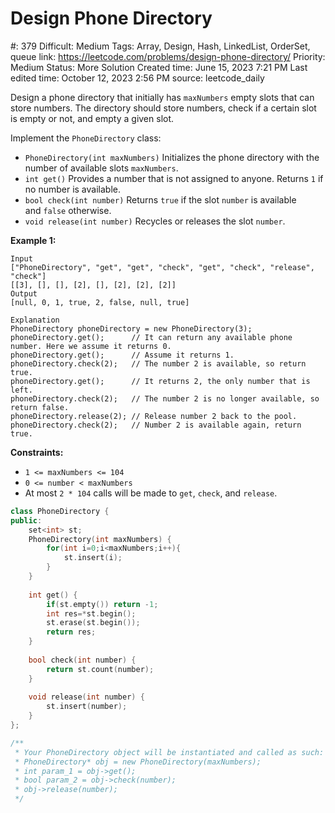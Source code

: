 # Design Phone Directory

#: 379
Difficult: Medium
Tags: Array, Design, Hash, LinkedList, OrderSet, queue
link: https://leetcode.com/problems/design-phone-directory/
Priority: Medium
Status: More Solution
Created time: June 15, 2023 7:21 PM
Last edited time: October 12, 2023 2:56 PM
source: leetcode_daily

Design a phone directory that initially has `maxNumbers` empty slots that can store numbers. The directory should store numbers, check if a certain slot is empty or not, and empty a given slot.

Implement the `PhoneDirectory` class:

- `PhoneDirectory(int maxNumbers)` Initializes the phone directory with the number of available slots `maxNumbers`.
- `int get()` Provides a number that is not assigned to anyone. Returns `1` if no number is available.
- `bool check(int number)` Returns `true` if the slot `number` is available and `false` otherwise.
- `void release(int number)` Recycles or releases the slot `number`.

**Example 1:**

```
Input
["PhoneDirectory", "get", "get", "check", "get", "check", "release", "check"]
[[3], [], [], [2], [], [2], [2], [2]]
Output
[null, 0, 1, true, 2, false, null, true]

Explanation
PhoneDirectory phoneDirectory = new PhoneDirectory(3);
phoneDirectory.get();      // It can return any available phone number. Here we assume it returns 0.
phoneDirectory.get();      // Assume it returns 1.
phoneDirectory.check(2);   // The number 2 is available, so return true.
phoneDirectory.get();      // It returns 2, the only number that is left.
phoneDirectory.check(2);   // The number 2 is no longer available, so return false.
phoneDirectory.release(2); // Release number 2 back to the pool.
phoneDirectory.check(2);   // Number 2 is available again, return true.

```

**Constraints:**

- `1 <= maxNumbers <= 104`
- `0 <= number < maxNumbers`
- At most `2 * 104` calls will be made to `get`, `check`, and `release`.

```cpp
class PhoneDirectory {
public:
    set<int> st;
    PhoneDirectory(int maxNumbers) {
        for(int i=0;i<maxNumbers;i++){
            st.insert(i);
        }
    }
    
    int get() {
        if(st.empty()) return -1;
        int res=*st.begin();
        st.erase(st.begin());
        return res;
    }
    
    bool check(int number) {
        return st.count(number);
    }
    
    void release(int number) {
        st.insert(number);
    }
};

/**
 * Your PhoneDirectory object will be instantiated and called as such:
 * PhoneDirectory* obj = new PhoneDirectory(maxNumbers);
 * int param_1 = obj->get();
 * bool param_2 = obj->check(number);
 * obj->release(number);
 */
```